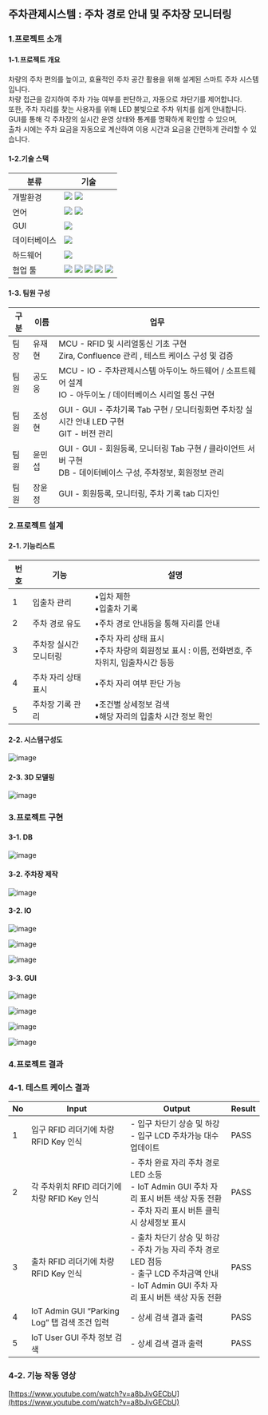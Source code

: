 ## **주차관제시스템 : 주차 경로 안내 및 주차장 모니터링**

### 1.프로젝트 소개
#### 1-1.프로젝트 개요
차량의 주차 편의를 높이고, 효율적인 주차 공간 활용을 위해 설계된 스마트 주차 시스템입니다.<br />
차량 접근을 감지하여 주차 가능 여부를 판단하고, 자동으로 차단기를 제어합니다.<br /> 
또한, 주차 자리를 찾는 사용자를 위해 LED 불빛으로 주차 위치를 쉽게 안내합니다.<br />
GUI를 통해 각 주차장의 실시간 운영 상태와 통계를 명확하게 확인할 수 있으며,<br /> 
출차 시에는 주차 요금을 자동으로 계산하여 이용 시간과 요금을 간편하게 관리할 수 있습니다.<br /> 
#### 1-2.기술 스택
|분류|기술|
|---|---|
|개발환경|<img src="https://img.shields.io/badge/Linux-FCC624?style=for-the-badge&logo=linux&logoColor=white"/> <img src="https://img.shields.io/badge/Ubuntu-E95420?style=for-the-badge&logo=Ubuntu&logoColor=white"/>|
|언어|<img src="https://img.shields.io/badge/C++-F01F7A?style=for-the-badge&logo=cplusplus&logoColor=white"/> <img src="https://img.shields.io/badge/Python-3776AB?style=for-the-badge&logo=Python&logoColor=white"/>|
|GUI|<img src="https://img.shields.io/badge/PYQT-41CD52?style=for-the-badge&logo=cplusplus&logoColor=white"/>|
|데이터베이스|<img src="https://img.shields.io/badge/MYSQL-4479A1?style=for-the-badge&logo=mysql&logoColor=white"/>|
|하드웨어|<img src="https://img.shields.io/badge/arduino-00878F?style=for-the-badge&logo=arduino&logoColor=white"/>|
|협업 툴|<img src="https://img.shields.io/badge/github-181717?style=for-the-badge&logo=github&logoColor=white"/> <img src="https://img.shields.io/badge/git-F05032?style=for-the-badge&logo=git&logoColor=white"/> <img src="https://img.shields.io/badge/confluence-172B4D?style=for-the-badge&logo=confluence&logoColor=white"/> <img src="https://img.shields.io/badge/jira-0052CC?style=for-the-badge&logo=jira&logoColor=white"/> <img src="https://img.shields.io/badge/slack-4A154B?style=for-the-badge&logo=slack&logoColor=white"/> |
#### 1-3. 팀원 구성
|구분|이름|업무|
|---|---|---|
|팀장|유재현|MCU - RFID 및 시리얼통신 기초 구현<br />Zira, Confluence 관리 , 테스트 케이스 구성 및 검증|
|팀원|공도웅|MCU - IO - 주차관제시스템 아두이노 하드웨어 / 소프트웨어 설계<br />IO - 아두이노 / 데이터베이스 시리얼 통신 구현|
|팀원|조성현|GUI - GUI - 주차기록 Tab 구현 / 모니터링화면 주차장 실시간 안내 LED 구현<br />GIT - 버전 관리|
|팀원|윤민섭|GUI - GUI - 회원등록, 모니터링 Tab 구현 / 클라이언트 서버 구현<br />DB - 데이터베이스 구성, 주차정보, 회원정보 관리|
|팀원|장윤정|GUI - 회원등록, 모니터링, 주차 기록 tab 디자인
### 2.프로젝트 설계
#### 2-1. 기능리스트
|번호|기능|설명|
|---|---|---|
|1|입출차 관리|•입차 제한<br />•입출차 기록|
|2|주차 경로 유도|•주차 경로 안내등을 통해 자리를 안내|
|3|주차장 실시간 모니터링|•주차 자리 상태 표시<br />•주차 차량의 회원정보 표시 : 이름, 전화번호, 주차위치, 입출차시간 등등|
|4|주차 자리 상태 표시|•주차 자리 여부 판단 가능|
|5|주차장 기록 관리|•조건별 상세정보 검색<br />•해당 자리의 입출차 시간 정보 확인|

#### 2-2. 시스템구성도

![image](https://github.com/user-attachments/assets/12b3725c-2d2e-4264-b5c2-be5966010df3)

#### 2-3. 3D 모델링

![image](https://github.com/user-attachments/assets/36e0a39a-e9df-4d56-8762-fad37c7325ad)

### 3.프로젝트 구현

#### 3-1. DB

![image](https://github.com/user-attachments/assets/238a0643-fcf1-4ff1-a102-6097023b4f6c)

#### 3-2. 주차장 제작

![image](https://github.com/user-attachments/assets/41b51ecf-ef9a-4f5b-b757-77031d6a9c63)

#### 3-2. IO

![image](https://github.com/user-attachments/assets/92be24f7-c180-473b-887f-ec9d7c5f3edf)

![image](https://github.com/user-attachments/assets/8452a9ff-039e-4eb0-b995-987ad476c26d)

![image](https://github.com/user-attachments/assets/428e1322-c961-45db-81ef-496da1707528)

#### 3-3. GUI

![image](https://github.com/user-attachments/assets/776c591a-4fd3-44b3-8866-13eb08f3160e)

![image](https://github.com/user-attachments/assets/a5bc29d9-3493-405a-8a60-d454bd686ad5)

![image](https://github.com/user-attachments/assets/e49ab16a-e36d-4f24-80e4-84f5ac80ab60)

![image](https://github.com/user-attachments/assets/d2e54e64-9f4e-4d9b-b20e-b6a1b9dbed56)

### 4.프로젝트 결과

### 4-1. 테스트 케이스 결과

|No|Input|Output|Result|
|---|---|---|---|
|1|입구 RFID 리더기에 차량 RFID Key 인식|- 입구 차단기 상승 및 하강<br />- 입구 LCD 주차가능 대수 업데이트|PASS|
|2|각 주차위치 RFID 리더기에 차량 RFID Key 인식|- 주차 완료 자리 주차 경로 LED 소등<br />- IoT Admin GUI 주차 자리 표시 버튼 색상 자동 전환<br />- 주차 자리 표시 버튼 클릭 시 상세정보 표시|PASS|
|3|출차 RFID 리더기에 차량 RFID Key 인식|- 출차 차단기 상승 및 하강<br />- 주차 가능 자리 주차 경로 LED 점등<br />- 출구 LCD 주차금액 안내<br />- IoT Admin GUI 주차 자리 표시 버튼 색상 자동 전환|PASS|
|4|IoT Admin GUI “Parking Log” 탭 검색 조건 입력|- 상세 검색 결과 출력|PASS|
|5|IoT User GUI 주차 정보 검색|- 상세 검색 결과 출력|PASS|

### 4-2. 기능 작동 영상
[https://www.youtube.com/watch?v=a8bJivGECbU](https://www.youtube.com/watch?v=a8bJivGECbU)
